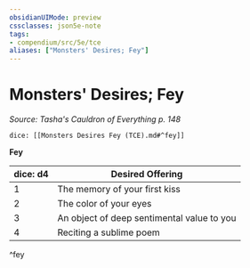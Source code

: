```yaml
---
obsidianUIMode: preview
cssclasses: json5e-note
tags:
- compendium/src/5e/tce
aliases: ["Monsters' Desires; Fey"]
---
```

# Monsters' Desires; Fey
*Source: Tasha's Cauldron of Everything p. 148* 

`dice: [[Monsters Desires Fey (TCE).md#^fey]]`

**Fey**

| dice: d4 | Desired Offering |
|----------|------------------|
| 1 | The memory of your first kiss |
| 2 | The color of your eyes |
| 3 | An object of deep sentimental value to you |
| 4 | Reciting a sublime poem |
^fey
